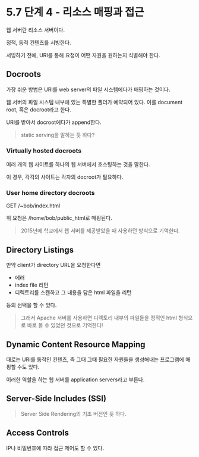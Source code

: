 # 5.7 단계 4 - 리소스 매핑과 접근

웹 서버란 리소스 서버이다.

정적, 동적 컨텐츠를 서빙한다.

서빙하기 전에, URI를 통해 요청이 어떤 자원을 원하는지 식별해야 한다.

## Docroots

가장 쉬운 방법은 URI를 web server의 파일 시스템에다가 매핑하는 것이다.

웹 서버의 파일 시스템 내부에 있는 특별한 폴더가 예약되어 있다. 이를 document root, 혹은 docroot라고 한다.

URI를 받아서 docroot에다가 append한다.

> static serving을 말하는 듯 하다?

### Virtually hosted docroots

여러 개의 웹 사이트를 하나의 웹 서버에서 호스팅하는 것을 말한다.

이 경우, 각각의 사이트는 각자의 docroot가 필요하다.

### User home directory docroots

GET /~bob/index.html

위 요청은 /home/bob/public_html로 매핑된다.

> 2015년에 학교에서 웹 서버를 제공받았을 때 사용하던 방식으로 기억한다.

## Directory Listings

만약 client가 directory URL을 요청한다면

- 에러
- index file 리턴
- 디렉토리를 스캔하고 그 내용을 담은 html 파일을 리턴

등의 선택을 할 수 있다.

> 그래서 Apache 서버를 사용하면 디렉토리 내부의 파일들을 정적인 html 형식으로 바로 볼 수 있었던 것으로 기억한다!

## Dynamic Content Resource Mapping

때로는 URI를 동적인 컨텐츠, 즉 그때 그때 필요한 자원들을 생성해내는 프로그램에 매핑할 수도 있다.

이러한 역할을 하는 웹 서버를 application servers라고 부른다.

## Server-Side Includes (SSI)

> Server Side Rendering의 기초 버전인 듯 하다.

## Access Controls

IP나 비밀번호에 따라 접근 제어도 할 수 있다.
